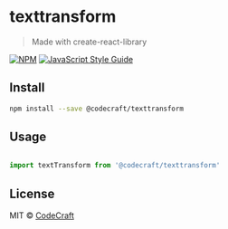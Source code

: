 # texttransform

> Made with create-react-library

[![NPM](https://img.shields.io/npm/v/@codecraft/texttransform.svg)](https://www.npmjs.com/package/@codecraft/texttransform) [![JavaScript Style Guide](https://img.shields.io/badge/code_style-standard-brightgreen.svg)](https://standardjs.com)

## Install

```bash
npm install --save @codecraft/texttransform
```

## Usage

```jsx

import textTransform from '@codecraft/texttransform'

```

## License

MIT © [CodeCraft](https://github.com/CodeCraft)
